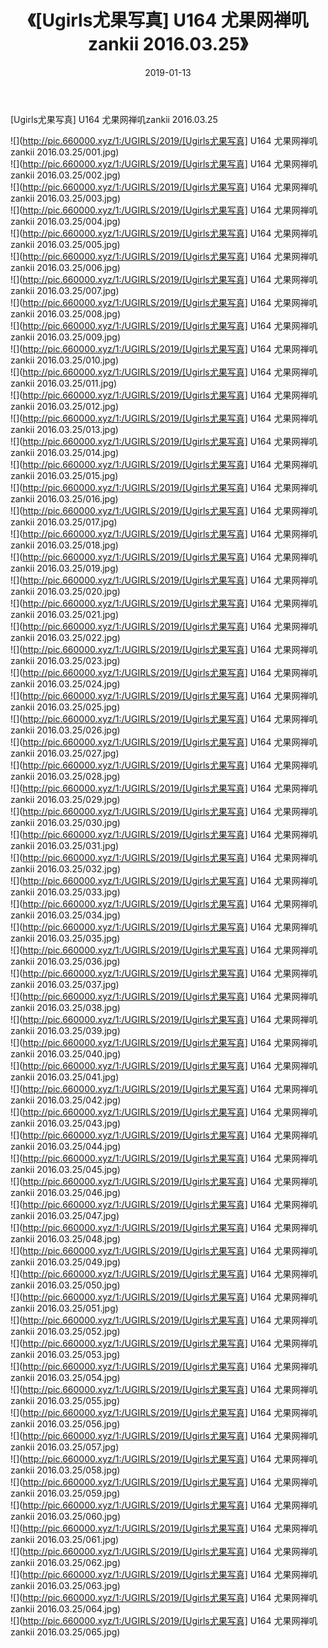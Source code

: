 ﻿---
layout: post
title:  《[Ugirls尤果写真] U164 尤果网禅叽zankii 2016.03.25》
date:   2019-01-13
img: http://pic.660000.xyz/1:/UGIRLS/2019/[Ugirls尤果写真] U164 尤果网禅叽zankii 2016.03.25/000.jpg
categories: [美女, 清纯, 唯美]
---

[Ugirls尤果写真] U164 尤果网禅叽zankii 2016.03.25

 ![](http://pic.660000.xyz/1:/UGIRLS/2019/[Ugirls尤果写真] U164 尤果网禅叽zankii 2016.03.25/001.jpg) <br>![](http://pic.660000.xyz/1:/UGIRLS/2019/[Ugirls尤果写真] U164 尤果网禅叽zankii 2016.03.25/002.jpg) <br>![](http://pic.660000.xyz/1:/UGIRLS/2019/[Ugirls尤果写真] U164 尤果网禅叽zankii 2016.03.25/003.jpg) <br>![](http://pic.660000.xyz/1:/UGIRLS/2019/[Ugirls尤果写真] U164 尤果网禅叽zankii 2016.03.25/004.jpg) <br>![](http://pic.660000.xyz/1:/UGIRLS/2019/[Ugirls尤果写真] U164 尤果网禅叽zankii 2016.03.25/005.jpg) <br>![](http://pic.660000.xyz/1:/UGIRLS/2019/[Ugirls尤果写真] U164 尤果网禅叽zankii 2016.03.25/006.jpg) <br>![](http://pic.660000.xyz/1:/UGIRLS/2019/[Ugirls尤果写真] U164 尤果网禅叽zankii 2016.03.25/007.jpg) <br>![](http://pic.660000.xyz/1:/UGIRLS/2019/[Ugirls尤果写真] U164 尤果网禅叽zankii 2016.03.25/008.jpg) <br>![](http://pic.660000.xyz/1:/UGIRLS/2019/[Ugirls尤果写真] U164 尤果网禅叽zankii 2016.03.25/009.jpg) <br>![](http://pic.660000.xyz/1:/UGIRLS/2019/[Ugirls尤果写真] U164 尤果网禅叽zankii 2016.03.25/010.jpg) <br>![](http://pic.660000.xyz/1:/UGIRLS/2019/[Ugirls尤果写真] U164 尤果网禅叽zankii 2016.03.25/011.jpg) <br>![](http://pic.660000.xyz/1:/UGIRLS/2019/[Ugirls尤果写真] U164 尤果网禅叽zankii 2016.03.25/012.jpg) <br>![](http://pic.660000.xyz/1:/UGIRLS/2019/[Ugirls尤果写真] U164 尤果网禅叽zankii 2016.03.25/013.jpg) <br>![](http://pic.660000.xyz/1:/UGIRLS/2019/[Ugirls尤果写真] U164 尤果网禅叽zankii 2016.03.25/014.jpg) <br>![](http://pic.660000.xyz/1:/UGIRLS/2019/[Ugirls尤果写真] U164 尤果网禅叽zankii 2016.03.25/015.jpg) <br>![](http://pic.660000.xyz/1:/UGIRLS/2019/[Ugirls尤果写真] U164 尤果网禅叽zankii 2016.03.25/016.jpg) <br>![](http://pic.660000.xyz/1:/UGIRLS/2019/[Ugirls尤果写真] U164 尤果网禅叽zankii 2016.03.25/017.jpg) <br>![](http://pic.660000.xyz/1:/UGIRLS/2019/[Ugirls尤果写真] U164 尤果网禅叽zankii 2016.03.25/018.jpg) <br>![](http://pic.660000.xyz/1:/UGIRLS/2019/[Ugirls尤果写真] U164 尤果网禅叽zankii 2016.03.25/019.jpg) <br>![](http://pic.660000.xyz/1:/UGIRLS/2019/[Ugirls尤果写真] U164 尤果网禅叽zankii 2016.03.25/020.jpg) <br>![](http://pic.660000.xyz/1:/UGIRLS/2019/[Ugirls尤果写真] U164 尤果网禅叽zankii 2016.03.25/021.jpg) <br>![](http://pic.660000.xyz/1:/UGIRLS/2019/[Ugirls尤果写真] U164 尤果网禅叽zankii 2016.03.25/022.jpg) <br>![](http://pic.660000.xyz/1:/UGIRLS/2019/[Ugirls尤果写真] U164 尤果网禅叽zankii 2016.03.25/023.jpg) <br>![](http://pic.660000.xyz/1:/UGIRLS/2019/[Ugirls尤果写真] U164 尤果网禅叽zankii 2016.03.25/024.jpg) <br>![](http://pic.660000.xyz/1:/UGIRLS/2019/[Ugirls尤果写真] U164 尤果网禅叽zankii 2016.03.25/025.jpg) <br>![](http://pic.660000.xyz/1:/UGIRLS/2019/[Ugirls尤果写真] U164 尤果网禅叽zankii 2016.03.25/026.jpg) <br>![](http://pic.660000.xyz/1:/UGIRLS/2019/[Ugirls尤果写真] U164 尤果网禅叽zankii 2016.03.25/027.jpg) <br>![](http://pic.660000.xyz/1:/UGIRLS/2019/[Ugirls尤果写真] U164 尤果网禅叽zankii 2016.03.25/028.jpg) <br>![](http://pic.660000.xyz/1:/UGIRLS/2019/[Ugirls尤果写真] U164 尤果网禅叽zankii 2016.03.25/029.jpg) <br>![](http://pic.660000.xyz/1:/UGIRLS/2019/[Ugirls尤果写真] U164 尤果网禅叽zankii 2016.03.25/030.jpg) <br>![](http://pic.660000.xyz/1:/UGIRLS/2019/[Ugirls尤果写真] U164 尤果网禅叽zankii 2016.03.25/031.jpg) <br>![](http://pic.660000.xyz/1:/UGIRLS/2019/[Ugirls尤果写真] U164 尤果网禅叽zankii 2016.03.25/032.jpg) <br>![](http://pic.660000.xyz/1:/UGIRLS/2019/[Ugirls尤果写真] U164 尤果网禅叽zankii 2016.03.25/033.jpg) <br>![](http://pic.660000.xyz/1:/UGIRLS/2019/[Ugirls尤果写真] U164 尤果网禅叽zankii 2016.03.25/034.jpg) <br>![](http://pic.660000.xyz/1:/UGIRLS/2019/[Ugirls尤果写真] U164 尤果网禅叽zankii 2016.03.25/035.jpg) <br>![](http://pic.660000.xyz/1:/UGIRLS/2019/[Ugirls尤果写真] U164 尤果网禅叽zankii 2016.03.25/036.jpg) <br>![](http://pic.660000.xyz/1:/UGIRLS/2019/[Ugirls尤果写真] U164 尤果网禅叽zankii 2016.03.25/037.jpg) <br>![](http://pic.660000.xyz/1:/UGIRLS/2019/[Ugirls尤果写真] U164 尤果网禅叽zankii 2016.03.25/038.jpg) <br>![](http://pic.660000.xyz/1:/UGIRLS/2019/[Ugirls尤果写真] U164 尤果网禅叽zankii 2016.03.25/039.jpg) <br>![](http://pic.660000.xyz/1:/UGIRLS/2019/[Ugirls尤果写真] U164 尤果网禅叽zankii 2016.03.25/040.jpg) <br>![](http://pic.660000.xyz/1:/UGIRLS/2019/[Ugirls尤果写真] U164 尤果网禅叽zankii 2016.03.25/041.jpg) <br>![](http://pic.660000.xyz/1:/UGIRLS/2019/[Ugirls尤果写真] U164 尤果网禅叽zankii 2016.03.25/042.jpg) <br>![](http://pic.660000.xyz/1:/UGIRLS/2019/[Ugirls尤果写真] U164 尤果网禅叽zankii 2016.03.25/043.jpg) <br>![](http://pic.660000.xyz/1:/UGIRLS/2019/[Ugirls尤果写真] U164 尤果网禅叽zankii 2016.03.25/044.jpg) <br>![](http://pic.660000.xyz/1:/UGIRLS/2019/[Ugirls尤果写真] U164 尤果网禅叽zankii 2016.03.25/045.jpg) <br>![](http://pic.660000.xyz/1:/UGIRLS/2019/[Ugirls尤果写真] U164 尤果网禅叽zankii 2016.03.25/046.jpg) <br>![](http://pic.660000.xyz/1:/UGIRLS/2019/[Ugirls尤果写真] U164 尤果网禅叽zankii 2016.03.25/047.jpg) <br>![](http://pic.660000.xyz/1:/UGIRLS/2019/[Ugirls尤果写真] U164 尤果网禅叽zankii 2016.03.25/048.jpg) <br>![](http://pic.660000.xyz/1:/UGIRLS/2019/[Ugirls尤果写真] U164 尤果网禅叽zankii 2016.03.25/049.jpg) <br>![](http://pic.660000.xyz/1:/UGIRLS/2019/[Ugirls尤果写真] U164 尤果网禅叽zankii 2016.03.25/050.jpg) <br>![](http://pic.660000.xyz/1:/UGIRLS/2019/[Ugirls尤果写真] U164 尤果网禅叽zankii 2016.03.25/051.jpg) <br>![](http://pic.660000.xyz/1:/UGIRLS/2019/[Ugirls尤果写真] U164 尤果网禅叽zankii 2016.03.25/052.jpg) <br>![](http://pic.660000.xyz/1:/UGIRLS/2019/[Ugirls尤果写真] U164 尤果网禅叽zankii 2016.03.25/053.jpg) <br>![](http://pic.660000.xyz/1:/UGIRLS/2019/[Ugirls尤果写真] U164 尤果网禅叽zankii 2016.03.25/054.jpg) <br>![](http://pic.660000.xyz/1:/UGIRLS/2019/[Ugirls尤果写真] U164 尤果网禅叽zankii 2016.03.25/055.jpg) <br>![](http://pic.660000.xyz/1:/UGIRLS/2019/[Ugirls尤果写真] U164 尤果网禅叽zankii 2016.03.25/056.jpg) <br>![](http://pic.660000.xyz/1:/UGIRLS/2019/[Ugirls尤果写真] U164 尤果网禅叽zankii 2016.03.25/057.jpg) <br>![](http://pic.660000.xyz/1:/UGIRLS/2019/[Ugirls尤果写真] U164 尤果网禅叽zankii 2016.03.25/058.jpg) <br>![](http://pic.660000.xyz/1:/UGIRLS/2019/[Ugirls尤果写真] U164 尤果网禅叽zankii 2016.03.25/059.jpg) <br>![](http://pic.660000.xyz/1:/UGIRLS/2019/[Ugirls尤果写真] U164 尤果网禅叽zankii 2016.03.25/060.jpg) <br>![](http://pic.660000.xyz/1:/UGIRLS/2019/[Ugirls尤果写真] U164 尤果网禅叽zankii 2016.03.25/061.jpg) <br>![](http://pic.660000.xyz/1:/UGIRLS/2019/[Ugirls尤果写真] U164 尤果网禅叽zankii 2016.03.25/062.jpg) <br>![](http://pic.660000.xyz/1:/UGIRLS/2019/[Ugirls尤果写真] U164 尤果网禅叽zankii 2016.03.25/063.jpg) <br>![](http://pic.660000.xyz/1:/UGIRLS/2019/[Ugirls尤果写真] U164 尤果网禅叽zankii 2016.03.25/064.jpg) <br>![](http://pic.660000.xyz/1:/UGIRLS/2019/[Ugirls尤果写真] U164 尤果网禅叽zankii 2016.03.25/065.jpg) <br>
